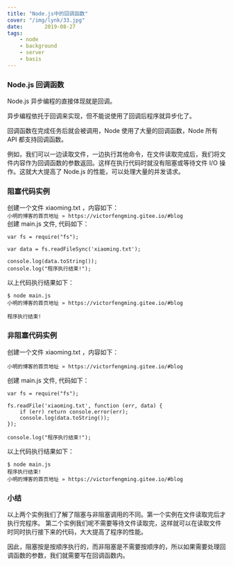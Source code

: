 ```yaml
---
title: "Node.js中的回调函数"
cover: "/img/lynk/33.jpg"
date:       2019-08-27
tags:
	- node
	- background
	- server
	- basis
---
```













### Node.js 回调函数
Node.js 异步编程的直接体现就是回调。

异步编程依托于回调来实现，但不能说使用了回调后程序就异步化了。

回调函数在完成任务后就会被调用，Node 使用了大量的回调函数，Node 所有 API 都支持回调函数。

例如，我们可以一边读取文件，一边执行其他命令，在文件读取完成后，我们将文件内容作为回调函数的参数返回。这样在执行代码时就没有阻塞或等待文件 I/O 操作。这就大大提高了 Node.js 的性能，可以处理大量的并发请求。

### 阻塞代码实例
创建一个文件 xiaoming.txt ，内容如下：  
`小明的博客的首页地址 » https://victorfengming.gitee.io/#blog `  
创建 main.js 文件, 代码如下：
```
var fs = require("fs");

var data = fs.readFileSync('xiaoming.txt');

console.log(data.toString());
console.log("程序执行结束!");
```
以上代码执行结果如下：
```
$ node main.js
小明的博客的首页地址 » https://victorfengming.gitee.io/#blog 

程序执行结束!
```
### 非阻塞代码实例
创建一个文件 xiaoming.txt ，内容如下：
```
小明的博客的首页地址 » https://victorfengming.gitee.io/#blog 
```
创建 main.js 文件, 代码如下：
```
var fs = require("fs");

fs.readFile('xiaoming.txt', function (err, data) {
    if (err) return console.error(err);
    console.log(data.toString());
});

console.log("程序执行结束!");
```
以上代码执行结果如下：
```
$ node main.js
程序执行结束!
小明的博客的首页地址 » https://victorfengming.gitee.io/#blog 
```
### 小结
以上两个实例我们了解了阻塞与非阻塞调用的不同。第一个实例在文件读取完后才执行完程序。 第二个实例我们呢不需要等待文件读取完，这样就可以在读取文件时同时执行接下来的代码，大大提高了程序的性能。

因此，阻塞按是按顺序执行的，而非阻塞是不需要按顺序的，所以如果需要处理回调函数的参数，我们就需要写在回调函数内。